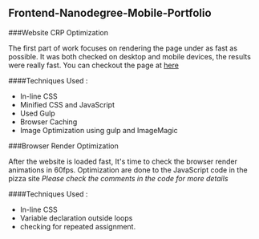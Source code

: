 ## Frontend-Nanodegree-Mobile-Portfolio

###Website CRP Optimization

The first part of work focuses on rendering the page under as fast as possible.
It was both checked on desktop and mobile devices, the results were really fast.
You can checkout the page at [here](https://sankitshane.github.io/frontend-nanodegree-mobile-portfolio/)

####Techniques Used :
* In-line CSS
* Minified CSS and JavaScript
* Used Gulp
* Browser Caching
* Image Optimization using gulp and ImageMagic

###Browser Render Optimization

After the website is loaded fast, It's time to check the browser render animations
in 60fps. Optimization are done to the JavaScript code in the pizza site *Please
check the comments in the code for more details*

####Techniques Used :
* In-line CSS
* Variable declaration outside loops
* checking for repeated assignment.
